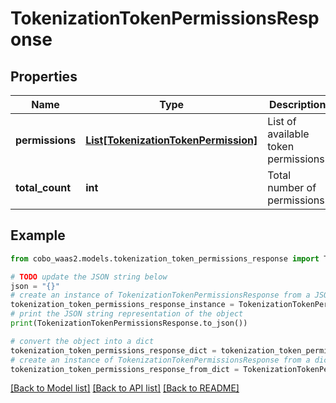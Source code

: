 # TokenizationTokenPermissionsResponse


## Properties

Name | Type | Description | Notes
------------ | ------------- | ------------- | -------------
**permissions** | [**List[TokenizationTokenPermission]**](TokenizationTokenPermission.md) | List of available token permissions. | 
**total_count** | **int** | Total number of permissions. | 

## Example

```python
from cobo_waas2.models.tokenization_token_permissions_response import TokenizationTokenPermissionsResponse

# TODO update the JSON string below
json = "{}"
# create an instance of TokenizationTokenPermissionsResponse from a JSON string
tokenization_token_permissions_response_instance = TokenizationTokenPermissionsResponse.from_json(json)
# print the JSON string representation of the object
print(TokenizationTokenPermissionsResponse.to_json())

# convert the object into a dict
tokenization_token_permissions_response_dict = tokenization_token_permissions_response_instance.to_dict()
# create an instance of TokenizationTokenPermissionsResponse from a dict
tokenization_token_permissions_response_from_dict = TokenizationTokenPermissionsResponse.from_dict(tokenization_token_permissions_response_dict)
```
[[Back to Model list]](../README.md#documentation-for-models) [[Back to API list]](../README.md#documentation-for-api-endpoints) [[Back to README]](../README.md)


